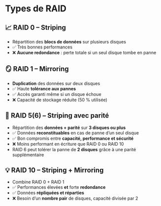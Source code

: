 # Types de RAID

## 📈 **RAID 0 – Striping**

- Répartition des **blocs de données** sur plusieurs disques
- ✅ Très bonnes performances
- ❌ **Aucune redondance** : perte totale si un seul disque tombe en panne



## 🪞 **RAID 1 – Mirroring**

- **Duplication** des données sur deux disques
- ✅ Haute **tolérance aux pannes**
- ✅ Accès garanti même si un disque échoue
- ❌ Capacité de stockage réduite (50 % utilisée)



## 🧮 **RAID 5(6) – Striping avec parité**

- Répartition des **données + parité** sur **3 disques ou plus**
- ✅ Données **reconstituables** en cas de panne d’un seul disque
- ✅ Bon compromis entre **capacité, performance et sécurité**
- ❌ Moins performant en écriture que RAID 0 ou RAID 10
- RAID 6 peut tolérer la panne de **2 disques** grâce à une parité supplémentaire




## 💡 **RAID 10 – Striping + Mirroring**

- Combine RAID 0 + RAID 1
- ✅ Performances élevées **et** forte **redondance**
- ✅ Données **répliquées et réparties**
- ❌ Besoin d’un **nombre pair** de disques, capacité divisée par 2
